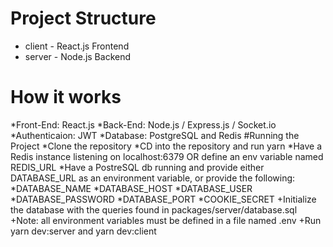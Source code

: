 # Project Structure
* client - React.js Frontend
* server - Node.js Backend

# How it works
*Front-End: React.js
*Back-End: Node.js / Express.js / Socket.io
*Authenticaion: JWT
*Database: PostgreSQL and Redis
#Running the Project
*Clone the repository
*CD into the repository and run yarn
*Have a Redis instance listening on localhost:6379 OR define an env variable named REDIS_URL
*Have a PostreSQL db running and provide either DATABASE_URL as an environment variable, or provide the following:
*DATABASE_NAME
*DATABASE_HOST
*DATABASE_USER
*DATABASE_PASSWORD
*DATABASE_PORT
*COOKIE_SECRET
+Initialize the database with the queries found in packages/server/database.sql
+Note: all environment variables must be defined in a file named .env
+Run yarn dev:server and yarn dev:client
